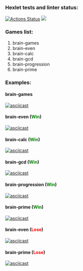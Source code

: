 ### Hexlet tests and linter status:
[![Actions Status](https://github.com/Pryanik0071/python-project-49/workflows/hexlet-check/badge.svg)](https://github.com/Pryanik0071/python-project-49/actions)
<a href="https://codeclimate.com/github/Pryanik0071/python-project-49/maintainability"><img src="https://api.codeclimate.com/v1/badges/25c0444b0fb1faefd1c7/maintainability" /></a>

### Games list:
<ol>
    <li>brain-games</li>
    <li>brain-even</li>
    <li>brain-calc</li>
    <li>brain-gcd</li>
    <li>brain-progression</li>
    <li>brain-prime</li>
</ol>

### Examples:
#### brain-games
[![asciicast](https://asciinema.org/a/GXVu62OWYEX9JXXYaNHBogyh1.svg)](https://asciinema.org/a/GXVu62OWYEX9JXXYaNHBogyh1)

#### brain-even (<b style="color: green">Win</b>)
[![asciicast](https://asciinema.org/a/UhcpqxZ32hR7Mtn55sHB0VxMp.svg)](https://asciinema.org/a/UhcpqxZ32hR7Mtn55sHB0VxMp)

#### brain-calc (<b style="color: green">Win</b>)
[![asciicast](https://asciinema.org/a/SHyVl00rLYnxDzjcFeAvSV20c.svg)](https://asciinema.org/a/SHyVl00rLYnxDzjcFeAvSV20c)

#### brain-gcd (<b style="color: green">Win</b>)
[![asciicast](https://asciinema.org/a/UbjuSzMQGd37yrXcCP22Nf4e5.svg)](https://asciinema.org/a/UbjuSzMQGd37yrXcCP22Nf4e5)

#### brain-progression (<b style="color: green">Win</b>)
[![asciicast](https://asciinema.org/a/NFicPI0gCWZ8lcSXEgqZcBIkc.svg)](https://asciinema.org/a/NFicPI0gCWZ8lcSXEgqZcBIkc)

#### brain-prime (<b style="color: green">Win</b>)
[![asciicast](https://asciinema.org/a/9IAifTJiCONEp5RwxqvT1K7Lg.svg)](https://asciinema.org/a/9IAifTJiCONEp5RwxqvT1K7Lg)

#### brain-even (<b style="color: red">Lose</b>)
[![asciicast](https://asciinema.org/a/9a9PR4Z9pOL164Qoh7rIGrosu.svg)](https://asciinema.org/a/9a9PR4Z9pOL164Qoh7rIGrosu)

#### brain-prime (<b style="color: red">Lose</b>)
[![asciicast](https://asciinema.org/a/A5jTJFYgMrSJ35YCsR0QNZF6q.svg)](https://asciinema.org/a/A5jTJFYgMrSJ35YCsR0QNZF6q)